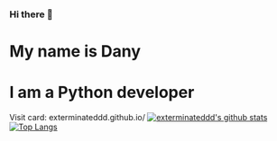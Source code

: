 ### Hi there 👋

# My name is Dany
# I am a Python developer
Visit card:
exterminateddd.github.io/
[![exterminateddd's github stats](https://github-readme-stats.vercel.app/api?username=exterminateddd&show_icons=true&theme=radical)](https://github.com/anuraghazra/github-readme-stats)
[![Top Langs](https://github-readme-stats.vercel.app/api/top-langs/?username=exterminateddd)](https://github.com/anuraghazra/github-readme-stats)
